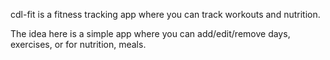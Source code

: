cdl-fit is a fitness tracking app where you can track workouts and nutrition.

The idea here is a simple app where you can add/edit/remove days, exercises, or for nutrition, meals.
